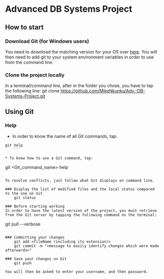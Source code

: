 # Advanced DB Systems Project

## How to start

### Download Git (for Windows users)
You need to download the matching version for your OS over [here](https://git-scm.com/downloads).
You will then need to add git to your system environment variables in order to use from the command line.

### Clone the project locally
In a terminal/command line, after in the folder you chose, you have to tap the following line:
	git clone https://github.com/MikeNkunku/Adv.-DB-Systems-Project.git

## Using Git

### Help
* In order to know the name of all Git commands, tap:
```
git help
	```

* To know how to use a Git command, tap:
```
git <Git_command_name> help
```

To resolve conflicts, just follow what Git displays on command line.

### Display the list of modified files and the local status compared to the one on Git
	git status

### Before starting working
In order to have the latest version of the project, you must retrieve from the Git server by tapping the following command on the terminal:
```
git pull --verbose
```

### Committing your changes
	git add <fileName (including its extension)>
	git commit -m "<message to easily identify changes which were made afterwards>"

### Save your changes on Git
	git push

You will then be asked to enter your username, and then password.